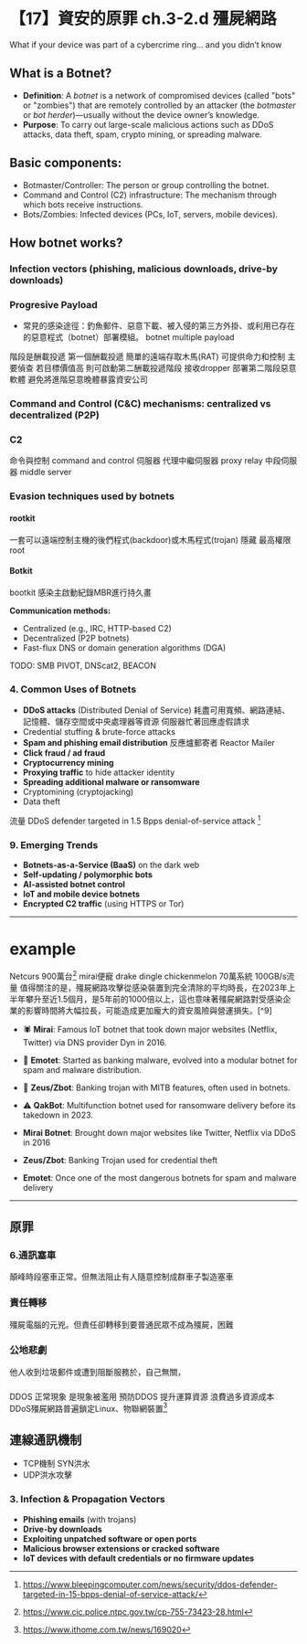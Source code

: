 # 【17】資安的原罪 ch.3-2.d 殭屍網路
What if your device was part of a cybercrime ring… and you didn’t know

##  What is a Botnet?

* **Definition**: A *botnet* is a network of compromised devices (called "bots" or "zombies") that are remotely controlled by an attacker (the *botmaster* or *bot herder*)—usually without the device owner’s knowledge.
* **Purpose**: To carry out large-scale malicious actions such as DDoS attacks, data theft, spam, crypto mining, or spreading malware.

## Basic components:
* Botmaster/Controller: The person or group controlling the botnet.
* Command and Control (C2) infrastructure: The mechanism through which bots receive instructions.
* Bots/Zombies: Infected devices (PCs, IoT, servers, mobile devices).

## How botnet works?
### Infection vectors (phishing, malicious downloads, drive-by downloads)
### Progresive Payload
* 常見的感染途徑：釣魚郵件、惡意下載、被入侵的第三方外掛、或利用已存在的惡意程式（botnet）部署模組。 botnet multiple payload

階段是酬載投遞
第一個酬載投遞 簡單的遠端存取木馬(RAT) 可提供命力和控制 主要偵查
若目標價值高 則可啟動第二酬載投遞階段 接收dropper 部署第二階段惡意軟體
避免將進階惡意晚體暴露資安公司

### Command and Control (C\&C) mechanisms: centralized vs decentralized (P2P)
### C2
命令與控制 command and control 伺服器
代理中繼伺服器 proxy relay 中段伺服器 middle server

### Evasion techniques used by botnets
#### rootkit
一套可以遠端控制主機的後們程式(backdoor)或木馬程式(trojan)
隱藏
最高權限root

#### Botkit
bootkit 感染主啟動紀錄MBR進行持久畫


**Communication methods:**

* Centralized (e.g., IRC, HTTP-based C2)
* Decentralized (P2P botnets)
* Fast-flux DNS or domain generation algorithms (DGA)

TODO: SMB PIVOT, DNScat2, BEACON


### **4. Common Uses of Botnets**

* **DDoS attacks** (Distributed Denial of Service)
耗盡可用寬頻、網路連結、記憶體、儲存空間或中央處理器等資源 伺服器忙著回應虛假請求
* Credential stuffing & brute-force attacks
* **Spam and phishing email distribution** 反應爐郵寄者 Reactor Mailer
* **Click fraud / ad fraud**
* **Cryptocurrency mining**
* **Proxying traffic** to hide attacker identity
* **Spreading additional malware or ransomware**
* Cryptomining (cryptojacking)
* Data theft

流量
DDoS defender targeted in 1.5 Bpps denial-of-service attack [^2]

### **9. Emerging Trends**

* **Botnets-as-a-Service (BaaS)** on the dark web
* **Self-updating / polymorphic bots**
* **AI-assisted botnet control**
* **IoT and mobile device botnets**
* **Encrypted C2 traffic** (using HTTPS or Tor)

---

# example
Netcurs 900萬台[^1]
mirai便寵 drake dingle chickenmelon 70萬系統 100GB/s流量
值得關注的是，殭屍網路攻擊從感染裝置到完全清除的平均時長，在2023年上半年攀升至近1.5個月，是5年前的1000倍以上，這也意味著殭屍網路對受感染企業的影響時間將大幅拉長，可能造成更加龐大的資安風險與營運損失。[^9]
* 🕷️ **Mirai**: Famous IoT botnet that took down major websites (Netflix, Twitter) via DNS provider Dyn in 2016.
* 🦠 **Emotet**: Started as banking malware, evolved into a modular botnet for spam and malware distribution.
* 👾 **Zeus/Zbot**: Banking trojan with MITB features, often used in botnets.
* ⚠️ **QakBot**: Multifunction botnet used for ransomware delivery before its takedown in 2023.

* **Mirai Botnet**: Brought down major websites like Twitter, Netflix via DDoS in 2016
* **Zeus/Zbot**: Banking Trojan used for credential theft
* **Emotet**: Once one of the most dangerous botnets for spam and malware delivery

--- 

## 原罪

### 6.通訊塞車

顛峰時段塞車正常。但無法阻止有人隨意控制成群車子製造塞車

### 責任轉移
殭屍電腦的元兇。但責任卻轉移到要普通民眾不成為殭屍，困難

### 公地悲劇
他人收到垃圾郵件或遭到阻斷服務於，自己無關，

### 
DDOS 正常現象 是現象被濫用
預防DDOS 提升運算資源 浪費過多資源成本
DDoS殭屍網路普遍鎖定Linux、物聯網裝置[^6]

## 連線通訊機制

- TCP機制 SYN洪水
- UDP洪水攻擊


### **3. Infection & Propagation Vectors**

* **Phishing emails** (with trojans)
* **Drive-by downloads**
* **Exploiting unpatched software or open ports**
* **Malicious browser extensions or cracked software**
* **IoT devices with default credentials or no firmware updates**

[^1]: https://www.cic.police.ntpc.gov.tw/cp-755-73423-28.html
[^6]: https://www.ithome.com.tw/news/169020
[^2]: https://www.bleepingcomputer.com/news/security/ddos-defender-targeted-in-15-bpps-denial-of-service-attack/